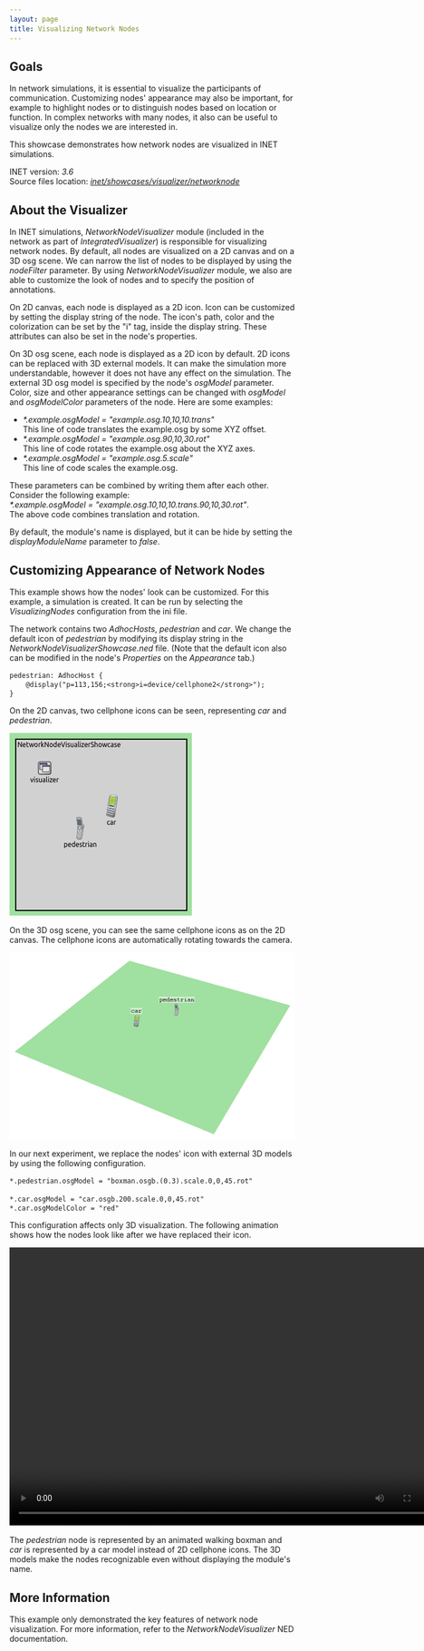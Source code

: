 ```yaml
---
layout: page
title: Visualizing Network Nodes
---
```


<script type="text/javascript" src="../../javascripts/imgToFullSize.js" charset="UTF-8"></script>

## Goals

In network simulations, it is essential to visualize the participants of
communication. Customizing nodes' appearance may also be important, for
example to highlight nodes or to distinguish nodes based on location or function.
In complex networks with many nodes, it also can be useful to visualize only the
nodes we are interested in.

This showcase demonstrates how network nodes are visualized in INET
simulations.

INET version: <var>3.6</var><br>
Source files location: <a href="https://github.com/inet-framework/inet-showcases/tree/master/visualizer/networknode" target="_blank"><var>inet/showcases/visualizer/networknode</var></a>

## About the Visualizer

In INET simulations, <var>NetworkNodeVisualizer</var> module (included in the
network as part of <var>IntegratedVisualizer</var>) is responsible for visualizing
network nodes. By default, all nodes are visualized on a 2D canvas and on a 3D
osg scene. We can narrow the list of nodes to be displayed by using the
<var>nodeFilter</var> parameter. By using <var>NetworkNodeVisualizer</var>
module, we also are able to customize the look of nodes and to specify the position
of annotations.

On 2D canvas, each node is displayed as a 2D icon. Icon can be customized by
setting the display string of the node. The icon's path, color and the colorization
can be set by the "i" tag, inside the display string. These attributes can also be set
in the node's properties.

On 3D osg scene, each node is displayed as a 2D icon by default. 2D icons can be
replaced with 3D external models. It can make the simulation more
understandable, however it does not have any effect on the simulation. The
external 3D osg model is specified by the node's <var>osgModel</var>
parameter. Color, size and other appearance settings can be changed with
<var>osgModel</var> and <var>osgModelColor</var> parameters of the node. Here
are some examples:

-   <var>*.example.osgModel = "example.osg.10,10,10.trans"</var><br>
    This line of code translates the example.osg by some XYZ offset.
-   <var>*.example.osgModel = "example.osg.90,10,30.rot"</var><br>
    This line of code rotates the example.osg about the XYZ axes.
-   <var>*.example.osgModel = "example.osg.5.scale"</var><br>
    This line of code scales the example.osg.

These parameters can be combined by writing them after each other. Consider the following example:<br>
<var>*.example.osgModel = "example.osg.10,10,10.trans.90,10,30.rot"</var>.<br>
The above code combines translation and rotation.

By default, the module's name is displayed, but it can be hide by setting the
<var>displayModuleName</var> parameter to <var>false</var>.

## Customizing Appearance of Network Nodes

This example shows how the nodes' look can be customized. For this example, a
simulation is created. It can be run by selecting the <var>VisualizingNodes</var>
configuration from the ini file.

The network contains two <var>AdhocHosts</var>, <var>pedestrian</var> and
<var>car</var>. We change the default icon of <var>pedestrian</var> by
modifying its display string in the
<var>NetworkNodeVisualizerShowcase.ned</var> file. (Note that the default icon also
can be modified in the node's *Properties* on the *Appearance* tab.)

``` {.snippet}
pedestrian: AdhocHost {
    @display("p=113,156;<strong>i=device/cellphone2</strong>");
}
```

On the 2D canvas, two cellphone icons can be seen, representing <var>car</var>
and <var>pedestrian</var>.

<img src="VisualizingNodes_v0628.png" class="screen" />

On the 3D osg scene, you can see the same cellphone icons as on the 2D canvas.
The cellphone icons are automatically rotating towards the camera.

<img src="WithoutCustomize3D_transparent_bg.png" class="screen" width="900" onclick="imageFullSizeZoom(this);" style="cursor:zoom-in" />

In our next experiment, we replace the nodes' icon with external 3D models by
using the following configuration.

``` {.snippet}
*.pedestrian.osgModel = "boxman.osgb.(0.3).scale.0,0,45.rot"

*.car.osgModel = "car.osgb.200.scale.0,0,45.rot"
*.car.osgModelColor = "red"
```

This configuration affects only 3D visualization. The following animation shows
how the nodes look like after we have replaced their icon.

<video autoplay loop controls onclick="this.paused ? this.play() : this.pause();" width="774" height="490" src="CustomizedRotateCam_v2.mp4"></video>

The <var>pedestrian</var> node is represented by an animated walking
boxman and <var>car</var> is represented by a car model instead of 2D
cellphone icons. The 3D models make the nodes recognizable even without
displaying the module's name.

## More Information

This example only demonstrated the key features of network node visualization.
For more information, refer to the <var>NetworkNodeVisualizer</var> NED
documentation.
